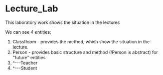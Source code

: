 # Lecture_Lab
This laboratory work shows the situation in the lectures

We can see 4 entities:
  1. ClassRoom    - provides the method, which show the situation in the lecture.
  2. Person       - provides basic structure and method (!Person is abstract) for "future" entities
  3. ^---Teacher
  4. ^---Student
